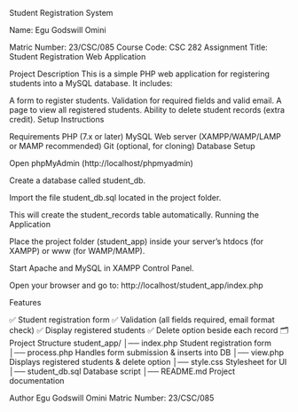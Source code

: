 Student Registration System

Name: Egu Godswill Omini

Matric Number: 23/CSC/085
Course Code: CSC 282
Assignment Title: Student Registration Web Application

Project Description This is a simple PHP web application for registering students into a MySQL database.
It includes:

A form to register students.
Validation for required fields and valid email.
A page to view all registered students.
Ability to delete student records (extra credit).
Setup Instructions

Requirements
PHP (7.x or later)
MySQL
Web server (XAMPP/WAMP/LAMP or MAMP recommended)
Git (optional, for cloning)
Database Setup

Open phpMyAdmin (http://localhost/phpmyadmin)

Create a database called student_db.

Import the file student_db.sql located in the project folder.

This will create the student_records table automatically.
Running the Application

Place the project folder (student_app) inside your server’s htdocs (for XAMPP) or www (for WAMP/MAMP).

Start Apache and MySQL in XAMPP Control Panel.

Open your browser and go to: http://localhost/student_app/index.php

Features

✅ Student registration form
✅ Validation (all fields required, email format check)
✅ Display registered students
✅ Delete option beside each record
🗂 Project Structure student_app/ │── index.php Student registration form │── process.php Handles form submission & inserts into DB │── view.php Displays registered students & delete option │── style.css Stylesheet for UI │── student_db.sql Database script │── README.md Project documentation

Author Egu Godswill Omini
Matric Number: 23/CSC/085
